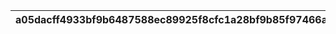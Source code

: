 |a05dacff4933bf9b6487588ec89925f8cfc1a28bf9b85f97466aa3f9fb3b07f6|fde5692688f74385f1166e1dea4f9a8df2f97ed5112bf1829134828c9fbe906a|f4a3008256d3ff747ef0dee88142bdace0598cd12bc9369ffd3d82a05b1375c3|fbb4104b8733ed0f2ea1e5c1e38dd4a92107c56f1efdd07c83695d6a93333b5a|021ec7a99d9a154d4a5de429e4336b4572ebcbe108576df0044824eb3844e2c1|
| --- | --- | --- | --- | --- |